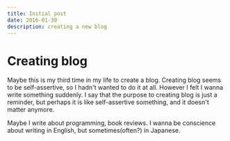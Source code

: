 ```yaml
---
title: Initial post
date: 2016-01-30
description: creating a new blog
---
```


# Creating blog

Maybe this is my third time in my life to create a blog. Creating blog seems to be self-assertive, so I hadn't wanted to do it at all. However I felt I wanna write something suddenly. I say that the purpose to creating blog is just a reminder, but perhaps it is like self-assertive something, and it doesn't matter anymore.

Maybe I write about programming, book reviews. I wanna be conscience about writing in English, but sometimes(often?) in Japanese.